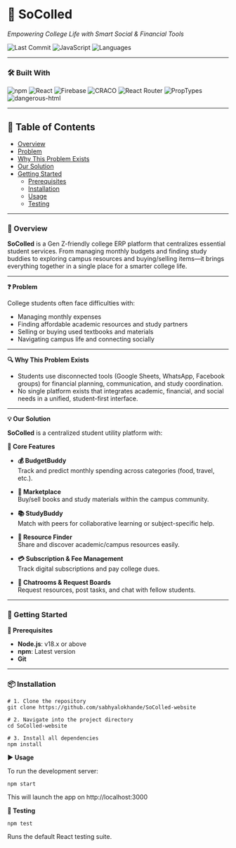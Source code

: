 # 📘 SoColled

_Empowering College Life with Smart Social & Financial Tools_

![Last Commit](https://img.shields.io/badge/last%20commit-recently-brightgreen)
![JavaScript](https://img.shields.io/badge/JavaScript-100%25-yellow)
![Languages](https://img.shields.io/badge/languages-1-blue)

---

### 🛠️ Built With

![npm](https://img.shields.io/badge/npm-red)
![React](https://img.shields.io/badge/React-blue)
![Firebase](https://img.shields.io/badge/Firebase-orange)
![CRACO](https://img.shields.io/badge/CRACO-blue)
![React Router](https://img.shields.io/badge/React%20Router-blue)
![PropTypes](https://img.shields.io/badge/PropTypes-lightgrey)
![dangerous-html](https://img.shields.io/badge/dangerous--html-lightgrey)

---

## 📑 Table of Contents

- [Overview](#-overview)
- [Problem](#-problem)
- [Why This Problem Exists](#why-this-problem-exists)
- [Our Solution](#our-solution)
- [Getting Started](#getting-started)
  - [Prerequisites](#prerequisites)
  - [Installation](#installation)
  - [Usage](#usage)
  - [Testing](#testing)

---

### 📘 Overview

**SoColled** is a Gen Z-friendly college ERP platform that centralizes essential student services. From managing monthly budgets and finding study buddies to exploring campus resources and buying/selling items—it brings everything together in a single place for a smarter college life.

---

**❓ Problem**

College students often face difficulties with:

- Managing monthly expenses
- Finding affordable academic resources and study partners
- Selling or buying used textbooks and materials
- Navigating campus life and connecting socially

---

**🔍 Why This Problem Exists**

- Students use disconnected tools (Google Sheets, WhatsApp, Facebook groups) for financial planning, communication, and study coordination.
- No single platform exists that integrates academic, financial, and social needs in a unified, student-first interface.

---

**💡 Our Solution**

**SoColled** is a centralized student utility platform with:

**🧠 Core Features**

- **💰 BudgetBuddy**  
  Track and predict monthly spending across categories (food, travel, etc.).

- **🛒 Marketplace**  
  Buy/sell books and study materials within the campus community.

- **📚 StudyBuddy**  
  Match with peers for collaborative learning or subject-specific help.

- **📍 Resource Finder**  
  Share and discover academic/campus resources easily.

- **💳 Subscription & Fee Management**  
  Track digital subscriptions and pay college dues.

- **💬 Chatrooms & Request Boards**  
  Request resources, post tasks, and chat with fellow students.

---

### 🚀 Getting Started

**🧰 Prerequisites**

- **Node.js**: v18.x or above  
- **npm**: Latest version  
- **Git**

---

### 📦 Installation

    # 1. Clone the repository
    git clone https://github.com/sabhyalokhande/SoColled-website
    
    # 2. Navigate into the project directory
    cd SoColled-website
    
    # 3. Install all dependencies
    npm install

**▶️ Usage**

To run the development server:

    npm start
  
This will launch the app on http://localhost:3000

**🧪 Testing**

    npm test
    
Runs the default React testing suite.

